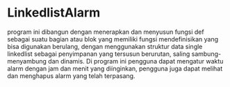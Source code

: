 # LinkedlistAlarm
program ini dibangun dengan menerapkan dan menyusun fungsi def sebagai suatu bagian atau blok
yang memiliki fungsi mendefinisikan yang bisa digunakan berulang, dengan menggunakan
struktur data single linkedlist sebagai penyimpanan yang tersusun berurutan, saling sambung-menyambung dan dinamis.
Di program ini pengguna dapat mengatur waktu alarm dengan jam dan menit yang diinginkan, pengguna juga dapat melihat dan menghapus alarm yang telah terpasang.

